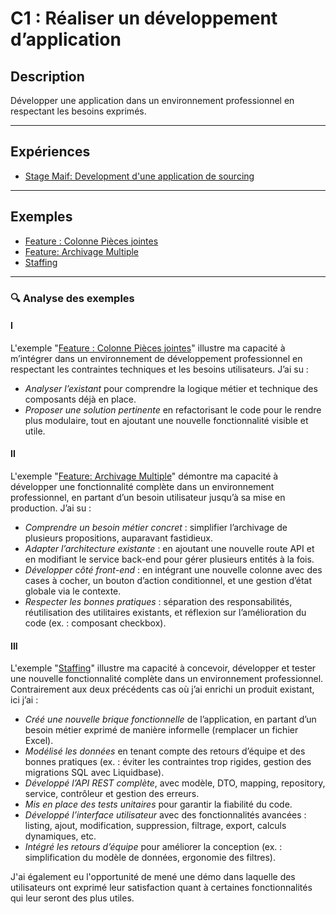 # C1 : Réaliser un développement d’application

## Description

Développer une application dans un environnement professionnel en respectant les besoins exprimés.

---

## Expériences

- [Stage Maif: Development d'une application de sourcing](../Experiences/stage-appli-sourcing.md)

---

## Exemples

- [Feature : Colonne Pièces jointes](../Exemples/feat-colonne-PJs.md)
- [Feature: Archivage Multiple](../Exemples/feat-archivage-multiple.md)
- [Staffing](../Exemples/feat-staffing.md)

---

### 🔍 Analyse des exemples

#### I

L'exemple "[Feature : Colonne Pièces jointes](../Exemples/feat-colonne-PJs.md)" illustre ma capacité à m’intégrer dans un environnement de développement professionnel en respectant les contraintes techniques et les besoins utilisateurs. J’ai su :
- *Analyser l’existant* pour comprendre la logique métier et technique des composants déjà en place.
- *Proposer une solution pertinente* en refactorisant le code pour le rendre plus modulaire, tout en ajoutant une nouvelle fonctionnalité visible et utile.

#### II

L'exemple "[Feature: Archivage Multiple](../Exemples/feat-archivage-multiple.md)" démontre ma capacité à développer une fonctionnalité complète dans un environnement professionnel, en partant d’un besoin utilisateur jusqu’à sa mise en production. J’ai su :
- *Comprendre un besoin métier concret* : simplifier l’archivage de plusieurs propositions, auparavant fastidieux.
- *Adapter l’architecture existante* : en ajoutant une nouvelle route API et en modifiant le service back-end pour gérer plusieurs entités à la fois.
- *Développer côté front-end* : en intégrant une nouvelle colonne avec des cases à cocher, un bouton d’action conditionnel, et une gestion d’état globale via le contexte.
- *Respecter les bonnes pratiques* : séparation des responsabilités, réutilisation des utilitaires existants, et réflexion sur l’amélioration du code (ex. : composant checkbox).

#### III

L'exemple "[Staffing](../Exemples/feat-staffing.md)" illustre ma capacité à concevoir, développer et tester une nouvelle fonctionnalité complète dans un environnement professionnel. Contrairement aux deux précédents cas où j’ai enrichi un produit existant, ici j’ai :
- *Créé une nouvelle brique fonctionnelle* de l’application, en partant d’un besoin métier exprimé de manière informelle (remplacer un fichier Excel).
- *Modélisé les données* en tenant compte des retours d’équipe et des bonnes pratiques (ex. : éviter les contraintes trop rigides, gestion des migrations SQL avec Liquidbase).
- *Développé l’API REST complète*, avec modèle, DTO, mapping, repository, service, contrôleur et gestion des erreurs.
- *Mis en place des tests unitaires* pour garantir la fiabilité du code.
- *Développé l’interface utilisateur* avec des fonctionnalités avancées : listing, ajout, modification, suppression, filtrage, export, calculs dynamiques, etc.
- *Intégré les retours d’équipe* pour améliorer la conception (ex. : simplification du modèle de données, ergonomie des filtres).

J'ai également eu l'opportunité de mené une démo dans laquelle des utilisateurs ont exprimé leur satisfaction quant à certaines fonctionnalités qui leur seront des plus utiles.
